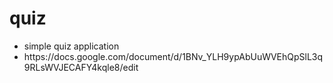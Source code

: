 # quiz
<ul><li>simple quiz application</li>
<li>https://docs.google.com/document/d/1BNv_YLH9ypAbUuWVEhQpSlL3q9RLsWVJECAFY4kqle8/edit</li></ul>
